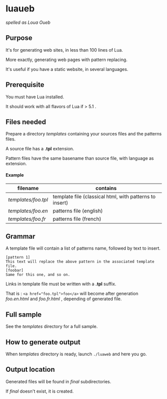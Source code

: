 # luaueb
_spelled as Loua Oueb_

## Purpose
It's for generating web sites, in less than 100 lines of Lua.

More exactly, generating web pages with pattern replacing.

It's useful if you have a static website, in several languages.

## Prerequisite
You must have Lua installed.

It should work with all flavors of Lua if > 5.1 .

## Files needed
Prepare a directory _templates_ containing your sources files and the patterns files.

A source file has a **.tpl** extension.

Pattern files have the same basename than source file, with language as extension.

#### Example
filename | contains
-----|-----
_templates/foo.tpl_|template file (classical html, with patterns to insert)
_templates/foo.en_|patterns file (english)
_templates/foo.fr_|patterns file (french)


## Grammar
A template file will contain a list of patterns name, followed by text to insert.

```
[pattern 1]
This text will replace the above pattern in the associated template file.
[foobar]
Same for this one, and so on.
```

Links in template file must be written with a **.tpl** suffix.

That is : `<a href="foo.tpl">foo</a>` will become after generation _foo.en.html_ and _foo.fr.html_ , depending of generated file.

## Full sample

See the _templates_ directory for a full sample.


## How to generate output
When _templates_ directory is ready, launch `./luaweb` and here you go.


## Output location
Generated files will be found in _final_ subdirectories.

If _final_ doesn't exist, it is created.
